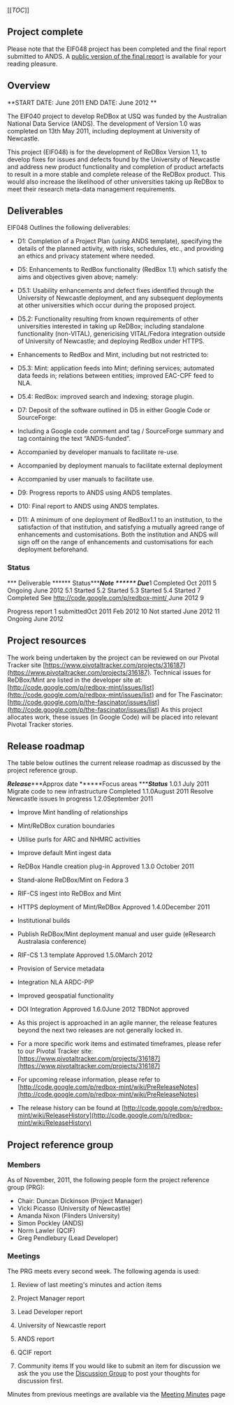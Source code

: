 [[_TOC_]]


## []()Project complete

Please note that the EIF048 project has been completed and the final report submitted to ANDS. A [public version of the final report](governance-eif048-EIF048_ReDBox%20-%20Final%20Report%20-%20Public-pdf?attredirects=0) is available for your reading pleasure.
## []()Overview

**START DATE: June 2011
END DATE: June 2012
**

The EIF040 project to develop ReDBox at USQ was funded by the Australian National Data Service (ANDS). The development of Version 1.0 was completed on 13th May 2011, including deployment at University of Newcastle.

This project (EIF048) is for the development of ReDBox Version 1.1, to develop fixes for issues and defects found by the University of Newcastle and address new product functionality and completion of product artefacts to result in a more stable and complete release of the ReDBox product. This would also increase the likelihood of other universities taking up ReDBox to meet their research meta-data management requirements.
 
## []()Deliverables
EIF048 Outlines the following deliverables:

* D1: Completion of a Project Plan (using ANDS template), specifying the details of the planned activity, with risks, schedules, etc., and providing an ethics and privacy statement where needed. 
* D5: Enhancements to RedBox functionality (RedBox 1.1) which satisfy the aims and objectives given above; namely: 

 * D5.1: Usability enhancements and defect fixes identified through the University of Newcastle deployment, and any subsequent deployments at other universities which occur during the proposed project. 
 * D5.2: Functionality resulting from known requirements of other universities interested in taking up ReDBox; including standalone functionality (non-VITAL), genericising VITAL/Fedora integration outside of University of Newcastle; and deploying RedBox under HTTPS. 
 * Enhancements to RedBox and Mint, including but not restricted to: 

  * D5.3: Mint: application feeds into Mint; defining services; automated data feeds in; relations between entities; improved EAC-CPF feed to NLA. 
  * D5.4: RedBox: improved search and indexing; storage plugin. 
* D7: Deposit of the software outlined in D5 in either Google Code or SourceForge: 

 * Including a Google code comment and tag / SourceForge summary and tag containing the text “ANDS-funded”. 
 * Accompanied by developer manuals to facilitate re-use. 
 * Accompanied by deployment manuals to facilitate external deployment 
 * Accompanied by user manuals to facilitate use. 
* D9: Progress reports to ANDS using ANDS templates. 
* D10: Final report to ANDS using ANDS templates. 
* D11: A minimum of one deployment of RedBox1.1 to an institution, to the satisfaction of that institution, and satisfying a mutually agreed range of enhancements and customisations. Both the institution and ANDS will sign off on the range of enhancements and customisations for each deployment beforehand.

### []() Status
*** Deliverable   ****** Status******Note 
****** Due***1
Completed  Oct 2011
5  Ongoing June 2012
5.1 Started  5.2 Started  5.3 Started  5.4 
 Started  7
 Completed See [http://code.google.com/p/redbox-mint/ ](http://code.google.com/p/redbox-mint/)
June 2012
9
 
 Progress report 1 submittedOct 2011
Feb 2012
10
 Not started
 June 2012
11
 Ongoing
 June 2012


## []()Project resources
 
The work being undertaken by the project can be reviewed on our Pivotal Tracker site [https://www.pivotaltracker.com/projects/316187](https://www.pivotaltracker.com/projects/316187). 
Technical issues for ReDBox/Mint are listed in the developer site at: [http://code.google.com/p/redbox-mint/issues/list](http://code.google.com/p/redbox-mint/issues/list) and for The Fascinator: [http://code.google.com/p/the-fascinator/issues/list](http://code.google.com/p/the-fascinator/issues/list)
As this project allocates work, these issues (in Google Code) will be placed into relevant Pivotal Tracker stories.
 
## []()Release roadmap
The table below outlines the current release roadmap as discussed by the project reference group.

***Release******Approx date
******Focus areas
******Status*** 1.0.1 July 2011
Migrate code to new infrastructure
 Completed 1.1.0August 2011
Resolve Newcastle issues
 In progress
 1.2.0September 2011 

* Improve Mint handling of relationships
* Mint/ReDBox curation boundaries
* Utilise purls for ARC and NHMRC activities
* Improve default Mint ingest data
* ReDBox Handle creation plug-in
 Approved 1.3.0    October 2011 

* Stand-alone ReDBox/Mint on Fedora 3
* RIF-CS ingest into ReDBox and Mint
* HTTPS deployment of Mint/ReDBox
Approved 1.4.0December 2011

* Institutional builds
* Publish ReDBox/Mint deployment manual and user guide (eResearch Australasia conference)
* RIF-CS 1.3 template
Approved 
 1.5.0March 2012 

* Provision of Service metadata
* Integration NLA ARDC-PIP
* Improved geospatial functionality
* DOI Integration
Approved 
 1.6.0June 2012 
TBDNot approved 
 

* As this project is approached in an agile manner, the release features beyond the next two releases are not generally locked in.
* For a more specific work items and estimated timeframes, please refer to our Pivotal Tracker site: [https://www.pivotaltracker.com/projects/316187](https://www.pivotaltracker.com/projects/316187)
* For upcoming release information, please refer to [http://code.google.com/p/redbox-mint/wiki/PreReleaseNotes](http://code.google.com/p/redbox-mint/wiki/PreReleaseNotes)
* The release history can be found at [http://code.google.com/p/redbox-mint/wiki/ReleaseHistory](http://code.google.com/p/redbox-mint/wiki/ReleaseHistory)


## []()Project reference group

 
### []()Members
 As of November, 2011, the following people form the project reference group (PRG):

* Chair: Duncan Dickinson (Project Manager)
 * Vicki Picasso (University of Newcastle)
* Amanda Nixon (Flinders University)
 * Simon Pockley (ANDS)
 * Norm Lawler (QCIF)
 * Greg Pendlebury (Lead Developer)
 
 
### []()Meetings
 
 The PRG meets every second week. The following agenda is used:
 
1. Review of last meeting's minutes and action items
 1. Project Manager report
 1. Lead Developer report
 1. University of Newcastle report
 
 1. ANDS report
 1. QCIF report
 
 1. Community items
  If you would like to submit an item for discussion we ask the you use the [Discussion Group](discussion-group) to post your thoughts for discussion first.

Minutes from previous meetings are available via the [Meeting Minutes](governance-eif048-meeting-minutes) page